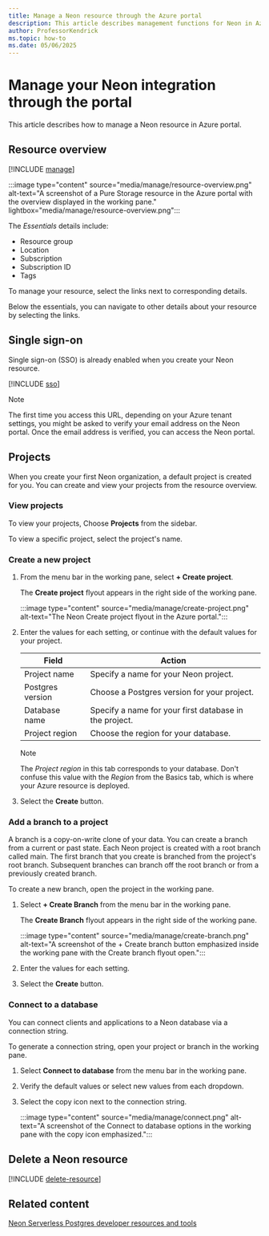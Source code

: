 ```yaml
---
title: Manage a Neon resource through the Azure portal
description: This article describes management functions for Neon in Azure portal.
author: ProfessorKendrick
ms.topic: how-to
ms.date: 05/06/2025
---
```


# Manage your Neon integration through the portal

This article describes how to manage a Neon resource in Azure portal.

## Resource overview

[!INCLUDE [manage](../includes/manage.md)]

:::image type="content" source="media/manage/resource-overview.png" alt-text="A screenshot of a Pure Storage resource in the Azure portal with the overview displayed in the working pane." lightbox="media/manage/resource-overview.png":::

The *Essentials* details include:

- Resource group
- Location
- Subscription
- Subscription ID
- Tags

To manage your resource, select the links next to corresponding details.

Below the essentials, you can navigate to other details about your resource by selecting the links.

## Single sign-on

Single sign-on (SSO) is already enabled when you create your Neon resource.

[!INCLUDE [sso](../includes/sso.md)]

> [!NOTE] 
> The first time you access this URL, depending on your Azure tenant settings, you might be asked to verify your email address on the Neon portal. Once the email address is verified, you can access the Neon portal.

## Projects

When you create your first Neon organization, a default project is created for you. You can create and view your projects from the resource overview.

### View projects

To view your projects, Choose **Projects** from the sidebar.

To view a specific project, select the project's name.

### Create a new project

1. From the menu bar in the working pane, select **+ Create project**.

    The **Create project** flyout appears in the right side of the working pane.

    :::image type="content" source="media/manage/create-project.png" alt-text="The Neon Create project flyout in the Azure portal.":::

1. Enter the values for each setting, or continue with the default values for your project.

    |Field              |Action                                                             |
    |-------------------|-------------------------------------------------------------------|
    |Project name       |Specify a name for your Neon project.                              |
    |Postgres version   |Choose a Postgres version for your project.                        |
    |Database name      |Specify a name for your first database in the project.             |
    |Project region     |Choose the region for your database.                               |

    > [!NOTE]
    > The *Project region* in this tab corresponds to your database. 
    > Don't confuse this value with the *Region* from the Basics tab, which is where your Azure resource is deployed.

1. Select the **Create** button.

### Add a branch to a project

A branch is a copy-on-write clone of your data. You can create a branch from a current or past state. Each Neon project is created with a root branch called main. The first branch that you create is branched from the project's root branch. Subsequent branches can branch off the root branch or from a previously created branch.

To create a new branch, open the project in the working pane.

1. Select **+ Create Branch** from the menu bar in the working pane.

    The **Create Branch** flyout appears in the right side of the working pane.

    :::image type="content" source="media/manage/create-branch.png" alt-text="A screenshot of the + Create branch button emphasized inside the working pane with the Create branch flyout open.":::

1. Enter the values for each setting.

1. Select the **Create** button.

### Connect to a database

You can connect clients and applications to a Neon database via a connection string.

To generate a connection string, open your project or branch in the working pane.

1. Select **Connect to database** from the menu bar in the working pane. 

1. Verify the default values or select new values from each dropdown.

1. Select the copy icon next to the connection string.

    :::image type="content" source="media/manage/connect.png" alt-text="A screenshot of the Connect to database options in the working pane with the copy icon emphasized.":::

## Delete a Neon resource

[!INCLUDE [delete-resource](../includes/delete-resource.md)]

## Related content

[Neon Serverless Postgres developer resources and tools](tools.md)